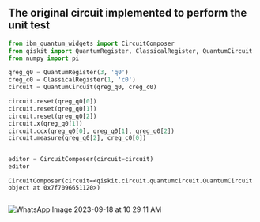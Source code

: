 ## The original circuit implemented to perform the unit test

```python
from ibm_quantum_widgets import CircuitComposer
from qiskit import QuantumRegister, ClassicalRegister, QuantumCircuit
from numpy import pi

qreg_q0 = QuantumRegister(3, 'q0')
creg_c0 = ClassicalRegister(1, 'c0')
circuit = QuantumCircuit(qreg_q0, creg_c0)

circuit.reset(qreg_q0[0])
circuit.reset(qreg_q0[1])
circuit.reset(qreg_q0[2])
circuit.x(qreg_q0[1])
circuit.ccx(qreg_q0[0], qreg_q0[1], qreg_q0[2])
circuit.measure(qreg_q0[2], creg_c0[0])


editor = CircuitComposer(circuit=circuit)
editor
```




    CircuitComposer(circuit=<qiskit.circuit.quantumcircuit.QuantumCircuit object at 0x7f7096651120>)




```python

```
![WhatsApp Image 2023-09-18 at 10 29 11 AM](https://github.com/sharmistharanit/23-Homework1G4/assets/143737948/c9732798-2ce9-4d44-a809-cd032589d799)

